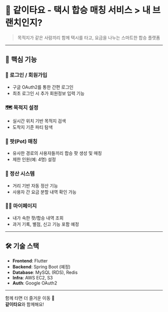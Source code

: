 # 🚕 같이타요 - 택시 합승 매칭 서비스 > 내 브랜치인지?

> 목적지가 같은 사람끼리 함께 택시를 타고, 요금을 나누는 스마트한 합승 플랫폼
---

## 🔑 핵심 기능

### 🔐 로그인 / 회원가입
- 구글 OAuth2를 통한 간편 로그인
- 최초 로그인 시 추가 회원정보 입력 기능

### 🗺️ 목적지 설정
- 실시간 위치 기반 목적지 검색
- 도착지 기준 파티 탐색

### 🤝 팟(Pot) 매칭
- 유사한 경로의 사용자들끼리 합승 팟 생성 및 매칭
- 제한 인원(예: 4명) 설정

### 🧾 정산 시스템
- 거리 기반 자동 정산 기능
- 사용자 간 요금 분할 내역 확인 가능

### 🧑‍💻 마이페이지
- 내가 속한 팟/합승 내역 조회
- 과거 기록, 별점, 신고 기능 포함 예정

---

## 🛠️ 기술 스택

- **Frontend**: Flutter
- **Backend**: Spring Boot (예정)
- **Database**: MySQL (RDS), Redis
- **Infra**: AWS EC2, S3
- **Auth**: Google OAuth2

---

함께 타면 더 즐거운 이동 🚖  
**같이타요**와 함께해요!
